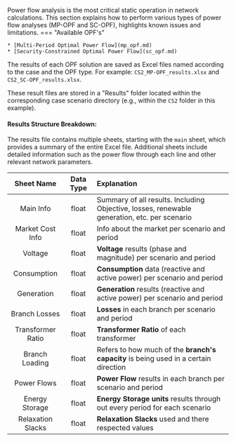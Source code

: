 Power flow analysis is the most critical static operation in network calculations. This section explains how to perform various types of power flow analyses (MP-OPF and SC-OPF), highlights known issues and limitations.
=== "Available OPF's"

    * [Multi-Period Optimal Power Flow](mp_opf.md)
    * [Security-Constrained Optimal Power Flow](sc_opf.md)

The results of each OPF solution are saved as Excel files named according to the case and the OPF type. For example: ``CS2_MP-OPF_results.xlsx`` and ``CS2_SC-OPF_results.xlsx``.

These result files are stored in a "Results" folder located within the corresponding case scenario directory (e.g., within the ``CS2`` folder in this example).



#### **Results Structure Breakdown**:

The results file contains multiple sheets, starting with the ``main`` sheet, which provides a summary of the entire Excel file. Additional sheets include detailed information such as the power flow through each line and other relevant network parameters.


|    Sheet Name     | Data Type | Explanation                                                                                  |
|:-----------------:|:---------:|:---------------------------------------------------------------------------------------------|
|     Main Info     |   float   | Summary of all results. Including Objective, losses, renewable generation, etc. per scenario |
| Market Cost Info  |   float   | Info about the market per scenario and period                                                |
|      Voltage      |   float   | **Voltage** results (phase and magnitude) per scenario and period                            |
|    Consumption    |   float   | **Consumption** data (reactive and active power) per scenario and period                     |
|    Generation     |   float   | **Generation** results (reactive and active power) per scenario and period                   |
|   Branch Losses   |   float   | **Losses** in each branch per scenario and period                                            |
| Transformer Ratio |   float   | **Transformer Ratio** of each transformer                                                    |
|  Branch Loading   |   float   | Refers to how much of the **branch's capacity** is being used in a certain direction         |
|    Power Flows    |   float   | **Power Flow** results in each branch per scenario and period                                |
|  Energy Storage   |   float   | **Energy Storage units** results through out every period for each scenario                  |
| Relaxation Slacks |   float   | **Relaxation Slacks** used and there respected values                                        |